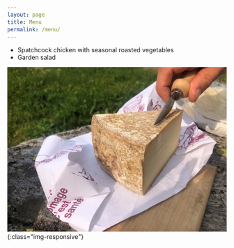 ```yaml
---
layout: page
title: Menu
permalink: /menu/
---
```


<ul>

<li>Spatchcock chicken with seasonal roasted vegetables</li>
<li>Garden salad</li>


</ul>

![image-title-here](/assets/images/semihard_cheese.jpg){:class="img-responsive"}